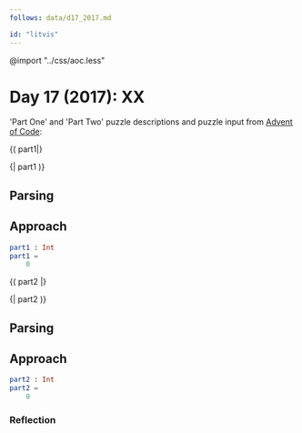 ```yaml
---
follows: data/d17_2017.md

id: "litvis"
---
```


@import "../css/aoc.less"

# Day 17 (2017): XX

'Part One' and 'Part Two' puzzle descriptions and puzzle input from [Advent of Code](https://adventofcode.com/2017/day/17):

{( part1|}

{| part1 )}

## Parsing

## Approach

```elm {l r}
part1 : Int
part1 =
    0
```

{( part2 |}

{| part2 )}

## Parsing

## Approach

```elm {l r}
part2 : Int
part2 =
    0
```

### Reflection
